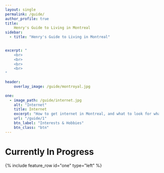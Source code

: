 ```yaml
---
layout: single
permalink: /guide/
author_profile: true
title:
    Henry's Guide to Living in Montreal
sidebar:
  - title: "Henry's Guide to Living in Montreal"
    

excerpt: "
    <br>
    <br>
    <br>
    <br>
"

header:
    overlay_image: /guide/montroyal.jpg  
    
one:
  - image_path: /guide/internet.jpg
    alt: "Internet"
    title: Internet
    excerpt: "How to get internet in Montreal, and what to look for what purchasing a plan."
    url: "/guide/1"
    btn_label: "Interests & Hobbies" 
    btn_class: "btn"
---
```


# Currently In Progress 

{% include feature_row id="one" type="left" %}
